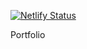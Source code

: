[![Netlify Status](https://api.netlify.com/api/v1/badges/6bac5842-ae1b-4340-8a08-7d40c267d80d/deploy-status)](https://app.netlify.com/sites/fpresa/deploys)

Portfolio
